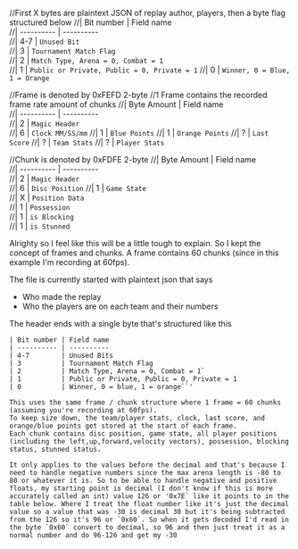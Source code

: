 //First X bytes are plaintext JSON of replay author, players, then a byte flag structured below
//| Bit number | Field name                
//| ---------- | ----------                
//| 4-7        | `Unused Bit`     
//| 3          | `Tournament Match Flag`              
//| 2          | `Match Type, Arena = 0, Combat = 1`            
//| 1          | `Public or Private, Public = 0, Private = 1`
//| 0          | `Winner, 0 = Blue, 1 = Orange`

//Frame is denoted by 0xFEFD 2-byte
//1 Frame contains the recorded frame rate amount of chunks
//| Byte Amount | Field name                
//| ----------  | ----------    
//| 2           | `Magic Header`                 
//| 6           | `Clock MM/SS/mm`
//| 1           | `Blue Points`
//| 1           | `Orange Points`
//| ?           | `Last Score`
//| ?           | `Team Stats`
//| ?           | `Player Stats`

//Chunk is denoted by 0xFDFE 2-byte
//| Byte Amount | Field name                
//| ----------  | ----------   
//| 2           | `Magic Header`            
//| 6           | `Disc Position` 
//| 1           | `Game State`        
//| X           | `Position Data`            
//| 1           | `Possession`         
//| 1           | `is Blocking`  
//| 1           | `is Stunned`              


Alrighty so I feel like this will be a little tough to explain.
So I kept the concept of frames and chunks. A frame contains 60 chunks (since in this example I'm recording at 60fps).

The file is currently started with plaintext json that says
- Who made the replay
- Who the players are on each team and their numbers

The header ends with a single byte that's structured like this 
```
| Bit number | Field name                
| ---------- | ----------                
| 4-7        | Unused Bits     
| 3          | Tournament Match Flag              
| 2          | Match Type, Arena = 0, Combat = 1`           
| 1          | Public or Private, Public = 0, Private = 1
| 0          | Winner, 0 = blue, 1 = orange``'

This uses the same frame / chunk structure where 1 frame = 60 chunks (assuming you're recording at 60fps).
To keep size down, the team/player stats, clock, last score, and orange/blue points get stored at the start of each frame.
Each chunk contains disc position, game state, all player positions (including the left,up,forward,velocity vectors), possession, blocking status, stunned status.

It only applies to the values before the decimal and that's because I need to handle negative numbers since the max arena length is -80 to 80 or whatever it is. So to be able to handle negative and positive floats, my starting point is decimal (I don't know if this is more accurately called an int) value 126 or '0x7E` like it points to in the table below. Where I treat the float number like it's just the decimal value so a value that was -30 is decimal 30 but it's being subtracted from the 126 so it's 96 or `0x60`. So when it gets decoded I'd read in the byte `0x60` convert to decimal, so 96 and then just treat it as a normal number and do 96-126 and get my -30